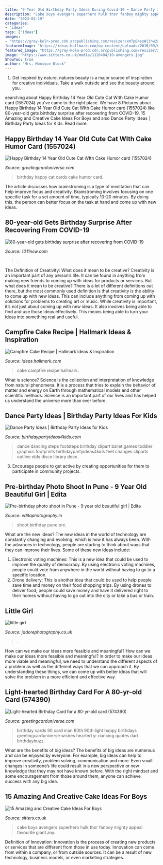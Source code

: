 ```yaml
---
title: "9 Year Old Birthday Party Ideas During Covid-19 ~ Dance Party Ideas"
description: "Cake boys avengers superhero hulk thor fanboy mighty appeal favourite giant any"
date: "2023-01-19"
categories:
- "ideas"
tags: ["ideas"]
images:
- "https://gray-koln-prod.cdn.arcpublishing.com/resizer/xmTpE4sxWj3hw2XrIeVW504zao4=/980x0/smart/cloudfront-us-east-1.images.arcpublishing.com/gray/DXG5VOMS45GE5F6LOLQVHVCY7Q.png"
featuredImage: "https://ideas.hallmark.com/wp-content/uploads/2016/09/CampfireCake600x600.jpg"
featured_image: "https://gray-koln-prod.cdn.arcpublishing.com/resizer/xmTpE4sxWj3hw2XrIeVW504zao4=/980x0/smart/cloudfront-us-east-1.images.arcpublishing.com/gray/DXG5VOMS45GE5F6LOLQVHVCY7Q.png"
image: "https://www.sitters.co.uk/media/1120484/10-avengers.jpg"
ShowToc: true
author: "Mrs. Monique Block"
---
```



1. Get inspired by nature. natures beauty is a major source of inspiration for creative individuals. Take a walk outside and see the beauty around you.

	

		
searching about Happy Birthday 14 Year Old Cute Cat WIth Cake Humor card (1557024) you've came to the right place. We have 8 Pictures about Happy Birthday 14 Year Old Cute Cat WIth Cake Humor card (1557024) like 80-year-old gets birthday surprise after recovering from COVID-19, 15 Amazing and Creative Cake Ideas For Boys and also Dance Party Ideas | Birthday Party Ideas for Kids. Read more:
		
    
## Happy Birthday 14 Year Old Cute Cat WIth Cake Humor Card (1557024)

<img loading=lazy src="https://www.greetingcarduniverse.com/images/csphoto/1107/00/00/43/70/40/1557024_3d.jpg" onerror="this.onerror=null;this.src='https://tse1.mm.bing.net/th?id=OIP.B4XYKmiItFriYCuz-M0q5gHaGw&amp;pid=15.1';" alt="Happy Birthday 14 Year Old Cute Cat WIth Cake Humor card (1557024)">

_Source: greetingcarduniverse.com_

>birthday happy cat cards cake humor card. 

	

The article discusses how brainstroming is a type of meditation that can help improve focus and creativity. Brainstroming involves focusing on one specific task for a set amount of time, typically 10-20 minutes. By doing this, the person can better focus on the task at hand and come up with new ideas.

    
## 80-year-old Gets Birthday Surprise After Recovering From COVID-19

<img loading=lazy src="https://gray-koln-prod.cdn.arcpublishing.com/resizer/xmTpE4sxWj3hw2XrIeVW504zao4=/980x0/smart/cloudfront-us-east-1.images.arcpublishing.com/gray/DXG5VOMS45GE5F6LOLQVHVCY7Q.png" onerror="this.onerror=null;this.src='https://tse1.mm.bing.net/th?id=OIP.UedBytd8dnoIVnM91Ry99QHaEI&amp;pid=15.1';" alt="80-year-old gets birthday surprise after recovering from COVID-19">

_Source: 1011now.com_

>. 

	

The Definition of Creativity: What does it mean to be creative?
Creativity is an important part of any person’s life. It can be found in anything from making new friends to coming up with ideas for products or services. But what does it mean to be creative? There is a lot of different definitions out there, but the most commonly used definition is that creativity is the ability to come up with new ideas. This can include anything from coming up with solutions for problems to creating art or music. While creativity is important, it’s not just about coming up with new ideas. It also involves being able to find and use those ideas effectively. This means being able to turn your ideas into something real and useful.

    
## Campfire Cake Recipe | Hallmark Ideas &amp; Inspiration

<img loading=lazy src="https://ideas.hallmark.com/wp-content/uploads/2016/09/CampfireCake600x600.jpg" onerror="this.onerror=null;this.src='https://tse4.mm.bing.net/th?id=OIP.8ehZCUc1ZrEO-NeHZj_6AQHaHa&amp;pid=15.1';" alt="Campfire Cake Recipe | Hallmark Ideas &amp; Inspiration">

_Source: ideas.hallmark.com_

>cake campfire recipe hallmark. 

	

What is science?
Science is the collection and interpretation of knowledge from natural phenomena. It is a process that tries to explain the behavior of matter and energy on Earth through mathematical models and other scientific methods. Science is an important part of our lives and has helped us understand the universe more than ever before.

    
## Dance Party Ideas | Birthday Party Ideas For Kids

<img loading=lazy src="https://birthdaypartyideas4kids.com/dancesteps1.png" onerror="this.onerror=null;this.src='https://tse3.mm.bing.net/th?id=OIP.c1-pQA819hiT9rwT7fsPHwHaFn&amp;pid=15.1';" alt="Dance Party Ideas | Birthday Party Ideas for Kids">

_Source: birthdaypartyideas4kids.com_

>dance dancing steps footsteps birthday clipart ballet games toddler graphics footprints birthdaypartyideas4kids feet changes cliparts outline olds disco library deco. 

	

3. Encourage people to get active by creating opportunities for them to participate in community projects. 

    
## Pre-birthday Photo Shoot In Pune - 9 Year Old Beautiful Girl | Edita

<img loading=lazy src="http://www.editaphotography.in/blog/wp-content/uploads/2018/01/Kids_photo_shoot_Pune_004.jpg" onerror="this.onerror=null;this.src='https://tse3.mm.bing.net/th?id=OIP.xhj7giolrchzD04t12SKlgHaLH&amp;pid=15.1';" alt="Pre-birthday photo shoot in Pune - 9 year old beautiful girl | Edita">

_Source: editaphotography.in_

>shoot birthday pune pre. 

	

What are the new ideas?
The new ideas in the world of technology are constantly changing and evolving, which is how it has always been. With the advances in technology, people are starting to think about ways that they can improve their lives. Some of these new ideas include: 
1. Electronic voting machines: This is a new idea that could be used to improve the quality of democracy. By using electronic voting machines, people could vote from anywhere in the world without having to go to a specific location. 
2. Drone delivery: This is another idea that could be used to help people save time and money on their food shopping trips. By using drones to deliver food, people could save money and have it delivered right to their homes without having to go out into the city or take a bus or train. 

    
## Little Girl

<img loading=lazy src="https://www.jadorephotography.co.uk/img/s/v-10/p1596483594-3.jpg" onerror="this.onerror=null;this.src='https://tse3.mm.bing.net/th?id=OIP.7A_eZ4KUiLsUsrzNKPntJwHaF7&amp;pid=15.1';" alt="little girl">

_Source: jadorephotography.co.uk_

>. 

	

How can we make our ideas more feasible and meaningful?
How can we make our ideas more feasible and meaningful? In order to make our ideas more viable and meaningful, we need to understand the different aspects of a problem as well as the different ways that we can approach it. By understanding these things, we can come up with better ideas that will solve the problem in a more efficient and effective way.

    
## Light-hearted Birthday Card For A 80-yr-old Card (574390)

<img loading=lazy src="https://www.greetingcarduniverse.com/images/csphoto/1107/00/00/13/92/70/574390-1_3d.jpg" onerror="this.onerror=null;this.src='https://tse4.mm.bing.net/th?id=OIP.iQ60RPWbaJXaXmXhrvxYuQHaGw&amp;pid=15.1';" alt="Light-hearted Birthday Card for a 80-yr-old card (574390)">

_Source: greetingcarduniverse.com_

>birthday cards 90 card man 80th 90th light happy birthdays greetingcarduniverse wishes hearted yr dancing quotes dad birthdaybuzz. 

	

What are the benefits of big ideas?
The benefits of big ideas are numerous and can be enjoyed by everyone. For example, big ideas can help to improve creativity, problem solving, communication and more. Even small changes in someone’s life could result in a new perspective or new knowledge that they may not have known before. With the right mindset and some encouragement from those around them, anyone can achieve success with any big idea.

    
## 15 Amazing And Creative Cake Ideas For Boys

<img loading=lazy src="https://www.sitters.co.uk/media/1120484/10-avengers.jpg" onerror="this.onerror=null;this.src='https://tse4.mm.bing.net/th?id=OIP.78yp0iKxRHN6m6dvYUGbjQHaK4&amp;pid=15.1';" alt="15 Amazing and Creative Cake Ideas For Boys">

_Source: sitters.co.uk_

>cake boys avengers superhero hulk thor fanboy mighty appeal favourite giant any. 

	

Definition of Innovation:
Innovation is the process of creating new products or services that are different from those in use today. Innovation can come from within a company, or from outside sources. It can be a result of new technology, business models, or even marketing strategies.

